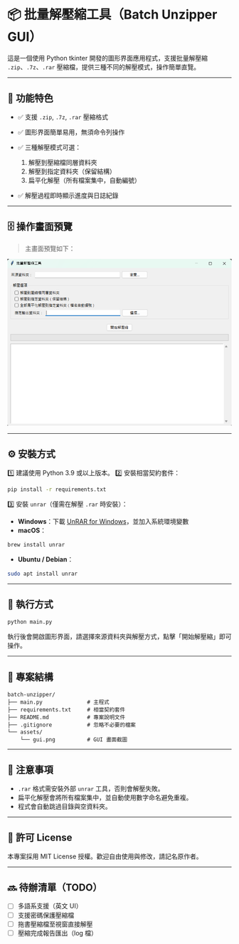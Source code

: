 # 📦 批量解壓縮工具（Batch Unzipper GUI）

這是一個使用 Python tkinter 開發的圖形界面應用程式，支援批量解壓縮 `.zip`、`.7z`、`.rar` 壓縮檔，提供三種不同的解壓模式，操作簡單直覽。

---

## 🧩 功能特色

* ✅ 支援 `.zip`, `.7z`, `.rar` 壓縮格式
* ✅ 圖形界面簡單易用，無須命令列操作
* ✅ 三種解壓模式可選：

  1. 解壓到壓縮檔同層資料夾
  2. 解壓到指定資料夾（保留結構）
  3. 扁平化解壓（所有檔案集中，自動編號）
* ✅ 解壓過程即時顯示進度與日誌紀錄

---

## 🗄️ 操作畫面預覽

> 主畫面預覽如下：

![批次解壓縮工具 GUI](assets/gui.png)

---

## ⚙️ 安裝方式

1️⃣ 建議使用 Python 3.9 或以上版本。
2️⃣ 安裝相當契約套件：

```bash
pip install -r requirements.txt
```

3️⃣ 安裝 `unrar`（僅需在解壓 `.rar` 時安裝）：

* **Windows**：下載 [UnRAR for Windows](https://www.rarlab.com/rar_add.htm)，並加入系統環境變數
* **macOS**：

```bash
brew install unrar
```

* **Ubuntu / Debian**：

```bash
sudo apt install unrar
```

---

## 🚀 執行方式

```bash
python main.py
```

執行後會開啟圖形界面，請選擇來源資料夾與解壓方式，點擊「開始解壓縮」即可操作。

---

## 📁 專案結構

```
batch-unzipper/
├── main.py              # 主程式
├── requirements.txt     # 相當契約套件
├── README.md            # 專案說明文件
├── .gitignore           # 忽略不必要的檔案
└── assets/
    └── gui.png          # GUI 畫面截圖
```

---

## 📌 注意事項

* `.rar` 格式需安裝外部 `unrar` 工具，否則會解壓失敗。
* 扁平化解壓會將所有檔案集中，並自動使用數字命名避免重複。
* 程式會自動跳過目錄與空資料夾。

---

## 📃 許可 License

本專案採用 MIT License 授權。歡迎自由使用與修改，請記名原作者。

---

## 🔜 待辦清單（TODO）

* [ ] 多語系支援（英文 UI）
* [ ] 支援密碼保護壓縮檔
* [ ] 拖書壓縮檔至視窗直接解壓
* [ ] 壓縮完成報告匯出（log 檔）
